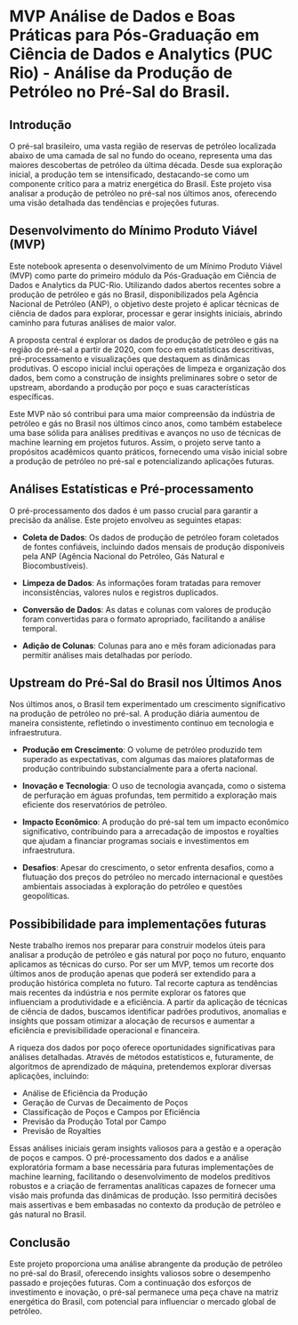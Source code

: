# MVP Análise de Dados e Boas Práticas para Pós-Graduação em Ciência de Dados e Analytics (PUC Rio) - Análise da Produção de Petróleo no Pré-Sal do Brasil.


## Introdução

O pré-sal brasileiro, uma vasta região de reservas de petróleo localizada abaixo de uma camada de sal no fundo do oceano, representa uma das maiores descobertas de petróleo da última década. Desde sua exploração inicial, a produção tem se intensificado, destacando-se como um componente crítico para a matriz energética do Brasil. Este projeto visa analisar a produção de petróleo no pré-sal nos últimos anos, oferecendo uma visão detalhada das tendências e projeções futuras.


## Desenvolvimento do Mínimo Produto Viável (MVP)

Este notebook apresenta o desenvolvimento de um Mínimo Produto Viável (MVP) como parte do primeiro módulo da Pós-Graduação em Ciência de Dados e Analytics da PUC-Rio. Utilizando dados abertos recentes sobre a produção de petróleo e gás no Brasil, disponibilizados pela Agência Nacional de Petróleo (ANP), o objetivo deste projeto é aplicar técnicas de ciência de dados para explorar, processar e gerar insights iniciais, abrindo caminho para futuras análises de maior valor.

A proposta central é explorar os dados de produção de petróleo e gás na região do pré-sal a partir de 2020, com foco em estatísticas descritivas, pré-processamento e visualizações que destaquem as dinâmicas produtivas. O escopo inicial inclui operações de limpeza e organização dos dados, bem como a construção de insights preliminares sobre o setor de upstream, abordando a produção por poço e suas características específicas.

Este MVP não só contribui para uma maior compreensão da indústria de petróleo e gás no Brasil nos últimos cinco anos, como também estabelece uma base sólida para análises preditivas e avanços no uso de técnicas de machine learning em projetos futuros. Assim, o projeto serve tanto a propósitos acadêmicos quanto práticos, fornecendo uma visão inicial sobre a produção de petróleo no pré-sal e potencializando aplicações futuras.


## Análises Estatísticas e Pré-processamento

O pré-processamento dos dados é um passo crucial para garantir a precisão da análise. Este projeto envolveu as seguintes etapas:

- **Coleta de Dados**: Os dados de produção de petróleo foram coletados de fontes confiáveis, incluindo dados mensais de produção disponíveis pela ANP (Agência Nacional do Petróleo, Gás Natural e Biocombustíveis).

- **Limpeza de Dados**: As informações foram tratadas para remover inconsistências, valores nulos e registros duplicados.

- **Conversão de Dados**: As datas e colunas com valores de produção foram convertidas para o formato apropriado, facilitando a análise temporal.

- **Adição de Colunas**: Colunas para ano e mês foram adicionadas para permitir análises mais detalhadas por período.


## Upstream do Pré-Sal do Brasil nos Últimos Anos

Nos últimos anos, o Brasil tem experimentado um crescimento significativo na produção de petróleo no pré-sal. A produção diária aumentou de maneira consistente, refletindo o investimento contínuo em tecnologia e infraestrutura.

- **Produção em Crescimento**: O volume de petróleo produzido tem superado as expectativas, com algumas das maiores plataformas de produção contribuindo substancialmente para a oferta nacional.

- **Inovação e Tecnologia**: O uso de tecnologia avançada, como o sistema de perfuração em águas profundas, tem permitido a exploração mais eficiente dos reservatórios de petróleo.

- **Impacto Econômico**: A produção do pré-sal tem um impacto econômico significativo, contribuindo para a arrecadação de impostos e royalties que ajudam a financiar programas sociais e investimentos em infraestrutura.

- **Desafios**: Apesar do crescimento, o setor enfrenta desafios, como a flutuação dos preços do petróleo no mercado internacional e questões ambientais associadas à exploração do petróleo e questões geopolíticas.


## Possibibilidade para implementações futuras

Neste trabalho iremos nos preparar para construir modelos úteis para analisar a produção de petróleo e gás natural por poço no futuro, enquanto aplicamos as técnicas do curso. Por ser um MVP, temos um recorte dos últimos anos de produção apenas que poderá ser extendido para a produção histórica completa no futuro. Tal recorte captura as tendências mais recentes da indústria e nos permite explorar os fatores que influenciam a produtividade e a eficiência. A partir da aplicação de técnicas de ciência de dados, buscamos identificar padrões produtivos, anomalias e insights que possam otimizar a alocação de recursos e aumentar a eficiência e previsibilidade operacional e financeira.

A riqueza dos dados por poço oferece oportunidades significativas para análises detalhadas. Através de métodos estatísticos e, futuramente, de algoritmos de aprendizado de máquina, pretendemos explorar diversas aplicações, incluindo:

- Análise de Eficiência da Produção
- Geração de Curvas de Decaimento de Poços
- Classificação de Poços e Campos por Eficiência
- Previsão da Produção Total por Campo
- Previsão de Royalties

Essas análises iniciais geram insights valiosos para a gestão e a operação de poços e campos. O pré-processamento dos dados e a análise exploratória formam a base necessária para futuras implementações de machine learning, facilitando o desenvolvimento de modelos preditivos robustos e a criação de ferramentas analíticas capazes de fornecer uma visão mais profunda das dinâmicas de produção. Isso permitirá decisões mais assertivas e bem embasadas no contexto da produção de petróleo e gás natural no Brasil.

## Conclusão

Este projeto proporciona uma análise abrangente da produção de petróleo no pré-sal do Brasil, oferecendo insights valiosos sobre o desempenho passado e projeções futuras. Com a continuação dos esforços de investimento e inovação, o pré-sal permanece uma peça chave na matriz energética do Brasil, com potencial para influenciar o mercado global de petróleo.
